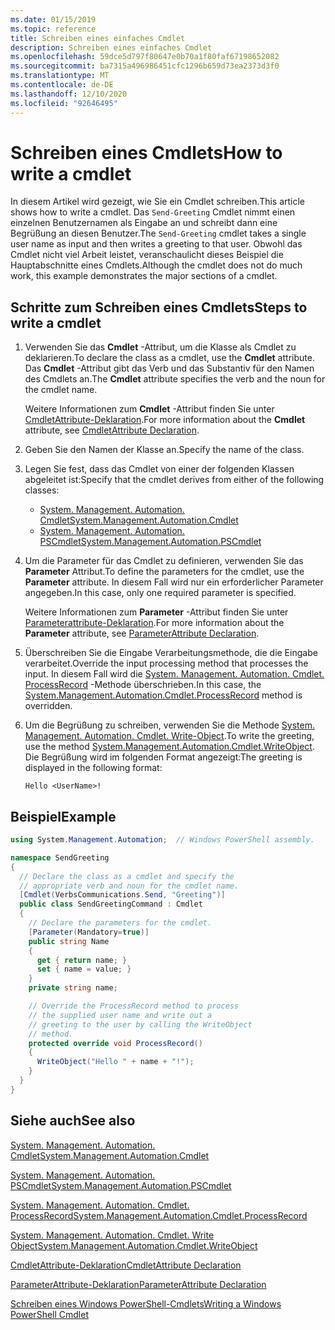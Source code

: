 ```yaml
---
ms.date: 01/15/2019
ms.topic: reference
title: Schreiben eines einfaches Cmdlet
description: Schreiben eines einfaches Cmdlet
ms.openlocfilehash: 59dce5d797f80647e0b70a1f80faf67198652082
ms.sourcegitcommit: ba7315a496986451cfc1296b659d73ea2373d3f0
ms.translationtype: MT
ms.contentlocale: de-DE
ms.lasthandoff: 12/10/2020
ms.locfileid: "92646495"
---
```

# <a name="how-to-write-a-cmdlet"></a><span data-ttu-id="c98d6-103">Schreiben eines Cmdlets</span><span class="sxs-lookup"><span data-stu-id="c98d6-103">How to write a cmdlet</span></span>

<span data-ttu-id="c98d6-104">In diesem Artikel wird gezeigt, wie Sie ein Cmdlet schreiben.</span><span class="sxs-lookup"><span data-stu-id="c98d6-104">This article shows how to write a cmdlet.</span></span> <span data-ttu-id="c98d6-105">Das `Send-Greeting` Cmdlet nimmt einen einzelnen Benutzernamen als Eingabe an und schreibt dann eine Begrüßung an diesen Benutzer.</span><span class="sxs-lookup"><span data-stu-id="c98d6-105">The `Send-Greeting` cmdlet takes a single user name as input and then writes a greeting to that user.</span></span> <span data-ttu-id="c98d6-106">Obwohl das Cmdlet nicht viel Arbeit leistet, veranschaulicht dieses Beispiel die Hauptabschnitte eines Cmdlets.</span><span class="sxs-lookup"><span data-stu-id="c98d6-106">Although the cmdlet does not do much work, this example demonstrates the major sections of a cmdlet.</span></span>

## <a name="steps-to-write-a-cmdlet"></a><span data-ttu-id="c98d6-107">Schritte zum Schreiben eines Cmdlets</span><span class="sxs-lookup"><span data-stu-id="c98d6-107">Steps to write a cmdlet</span></span>

1. <span data-ttu-id="c98d6-108">Verwenden Sie das **Cmdlet** -Attribut, um die Klasse als Cmdlet zu deklarieren.</span><span class="sxs-lookup"><span data-stu-id="c98d6-108">To declare the class as a cmdlet, use the **Cmdlet** attribute.</span></span> <span data-ttu-id="c98d6-109">Das **Cmdlet** -Attribut gibt das Verb und das Substantiv für den Namen des Cmdlets an.</span><span class="sxs-lookup"><span data-stu-id="c98d6-109">The **Cmdlet** attribute specifies the verb and the noun for the cmdlet name.</span></span>

   <span data-ttu-id="c98d6-110">Weitere Informationen zum **Cmdlet** -Attribut finden Sie unter [CmdletAttribute-Deklaration](cmdlet-attribute-declaration.md).</span><span class="sxs-lookup"><span data-stu-id="c98d6-110">For more information about the **Cmdlet** attribute, see [CmdletAttribute Declaration](cmdlet-attribute-declaration.md).</span></span>

2. <span data-ttu-id="c98d6-111">Geben Sie den Namen der Klasse an.</span><span class="sxs-lookup"><span data-stu-id="c98d6-111">Specify the name of the class.</span></span>

3. <span data-ttu-id="c98d6-112">Legen Sie fest, dass das Cmdlet von einer der folgenden Klassen abgeleitet ist:</span><span class="sxs-lookup"><span data-stu-id="c98d6-112">Specify that the cmdlet derives from either of the following classes:</span></span>

   * [<span data-ttu-id="c98d6-113">System. Management. Automation. Cmdlet</span><span class="sxs-lookup"><span data-stu-id="c98d6-113">System.Management.Automation.Cmdlet</span></span>](/dotnet/api/System.Management.Automation.Cmdlet)
   * [<span data-ttu-id="c98d6-114">System. Management. Automation. PSCmdlet</span><span class="sxs-lookup"><span data-stu-id="c98d6-114">System.Management.Automation.PSCmdlet</span></span>](/dotnet/api/System.Management.Automation.PSCmdlet)

4. <span data-ttu-id="c98d6-115">Um die Parameter für das Cmdlet zu definieren, verwenden Sie das **Parameter** Attribut.</span><span class="sxs-lookup"><span data-stu-id="c98d6-115">To define the parameters for the cmdlet, use the **Parameter** attribute.</span></span> <span data-ttu-id="c98d6-116">In diesem Fall wird nur ein erforderlicher Parameter angegeben.</span><span class="sxs-lookup"><span data-stu-id="c98d6-116">In this case, only one required parameter is specified.</span></span>

   <span data-ttu-id="c98d6-117">Weitere Informationen zum **Parameter** -Attribut finden Sie unter [Parameterattribute-Deklaration](parameter-attribute-declaration.md).</span><span class="sxs-lookup"><span data-stu-id="c98d6-117">For more information about the **Parameter** attribute, see [ParameterAttribute Declaration](parameter-attribute-declaration.md).</span></span>

5. <span data-ttu-id="c98d6-118">Überschreiben Sie die Eingabe Verarbeitungsmethode, die die Eingabe verarbeitet.</span><span class="sxs-lookup"><span data-stu-id="c98d6-118">Override the input processing method that processes the input.</span></span> <span data-ttu-id="c98d6-119">In diesem Fall wird die [System. Management. Automation. Cmdlet. ProcessRecord](/dotnet/api/System.Management.Automation.Cmdlet.ProcessRecord) -Methode überschrieben.</span><span class="sxs-lookup"><span data-stu-id="c98d6-119">In this case, the [System.Management.Automation.Cmdlet.ProcessRecord](/dotnet/api/System.Management.Automation.Cmdlet.ProcessRecord) method is overridden.</span></span>

6. <span data-ttu-id="c98d6-120">Um die Begrüßung zu schreiben, verwenden Sie die Methode [System. Management. Automation. Cmdlet. Write-Object](/dotnet/api/System.Management.Automation.Cmdlet.WriteObject).</span><span class="sxs-lookup"><span data-stu-id="c98d6-120">To write the greeting, use the method [System.Management.Automation.Cmdlet.WriteObject](/dotnet/api/System.Management.Automation.Cmdlet.WriteObject).</span></span>
   <span data-ttu-id="c98d6-121">Die Begrüßung wird im folgenden Format angezeigt:</span><span class="sxs-lookup"><span data-stu-id="c98d6-121">The greeting is displayed in the following format:</span></span>

   ```Output
   Hello <UserName>!
   ```

## <a name="example"></a><span data-ttu-id="c98d6-122">Beispiel</span><span class="sxs-lookup"><span data-stu-id="c98d6-122">Example</span></span>

```csharp
using System.Management.Automation;  // Windows PowerShell assembly.

namespace SendGreeting
{
  // Declare the class as a cmdlet and specify the
  // appropriate verb and noun for the cmdlet name.
  [Cmdlet(VerbsCommunications.Send, "Greeting")]
  public class SendGreetingCommand : Cmdlet
  {
    // Declare the parameters for the cmdlet.
    [Parameter(Mandatory=true)]
    public string Name
    {
      get { return name; }
      set { name = value; }
    }
    private string name;

    // Override the ProcessRecord method to process
    // the supplied user name and write out a
    // greeting to the user by calling the WriteObject
    // method.
    protected override void ProcessRecord()
    {
      WriteObject("Hello " + name + "!");
    }
  }
}
```

## <a name="see-also"></a><span data-ttu-id="c98d6-123">Siehe auch</span><span class="sxs-lookup"><span data-stu-id="c98d6-123">See also</span></span>

[<span data-ttu-id="c98d6-124">System. Management. Automation. Cmdlet</span><span class="sxs-lookup"><span data-stu-id="c98d6-124">System.Management.Automation.Cmdlet</span></span>](/dotnet/api/System.Management.Automation.Cmdlet)

[<span data-ttu-id="c98d6-125">System. Management. Automation. PSCmdlet</span><span class="sxs-lookup"><span data-stu-id="c98d6-125">System.Management.Automation.PSCmdlet</span></span>](/dotnet/api/System.Management.Automation.PSCmdlet)

[<span data-ttu-id="c98d6-126">System. Management. Automation. Cmdlet. ProcessRecord</span><span class="sxs-lookup"><span data-stu-id="c98d6-126">System.Management.Automation.Cmdlet.ProcessRecord</span></span>](/dotnet/api/System.Management.Automation.Cmdlet.ProcessRecord)

[<span data-ttu-id="c98d6-127">System. Management. Automation. Cmdlet. Write Object</span><span class="sxs-lookup"><span data-stu-id="c98d6-127">System.Management.Automation.Cmdlet.WriteObject</span></span>](/dotnet/api/System.Management.Automation.Cmdlet.WriteObject)

[<span data-ttu-id="c98d6-128">CmdletAttribute-Deklaration</span><span class="sxs-lookup"><span data-stu-id="c98d6-128">CmdletAttribute Declaration</span></span>](cmdlet-attribute-declaration.md)

[<span data-ttu-id="c98d6-129">ParameterAttribute-Deklaration</span><span class="sxs-lookup"><span data-stu-id="c98d6-129">ParameterAttribute Declaration</span></span>](parameter-attribute-declaration.md)

[<span data-ttu-id="c98d6-130">Schreiben eines Windows PowerShell-Cmdlets</span><span class="sxs-lookup"><span data-stu-id="c98d6-130">Writing a Windows PowerShell Cmdlet</span></span>](writing-a-windows-powershell-cmdlet.md)
